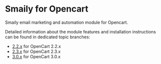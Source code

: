 # Smaily for Opencart

Smaily email marketing and automation module for Opencart.

Detailed information about the module features and installation instructions can be found in dedicated topic branches:

- [2.2.x](https://github.com/sendsmaily/smaily-opencart-module/tree/2.2.x) for OpenCart 2.2.x
- [2.3.x](https://github.com/sendsmaily/smaily-opencart-module/tree/2.3.x) for OpenCart 2.3.x
- [3.0.x](https://github.com/sendsmaily/smaily-opencart-module/tree/3.0.x) for OpenCart 3.0.x
